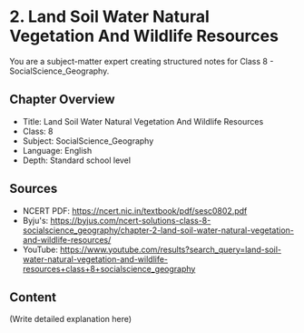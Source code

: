 # 2. Land Soil Water Natural Vegetation And Wildlife Resources

You are a subject-matter expert creating structured notes for Class 8 - SocialScience_Geography.

## Chapter Overview
- Title: Land Soil Water Natural Vegetation And Wildlife Resources
- Class: 8
- Subject: SocialScience_Geography
- Language: English
- Depth: Standard school level

## Sources
- NCERT PDF: https://ncert.nic.in/textbook/pdf/sesc0802.pdf
- Byju's: https://byjus.com/ncert-solutions-class-8-socialscience_geography/chapter-2-land-soil-water-natural-vegetation-and-wildlife-resources/
- YouTube: https://www.youtube.com/results?search_query=land-soil-water-natural-vegetation-and-wildlife-resources+class+8+socialscience_geography

## Content
(Write detailed explanation here)
